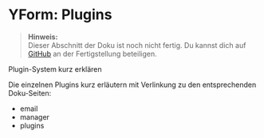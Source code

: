 # YForm: Plugins

> **Hinweis:**  
> Dieser Abschnitt der Doku ist noch nicht fertig. Du kannst dich auf [GitHub](https://github.com/yakamara/redaxo_yform_docs/) an der Fertigstellung beteiligen.

Plugin-System kurz erklären

Die einzelnen Plugins kurz erläutern mit Verlinkung zu den entsprechenden Doku-Seiten:
- email
- manager
- plugins
